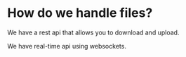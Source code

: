 # How do we handle files?

We have a rest api that allows you to download and upload.

We have real-time api using websockets.

